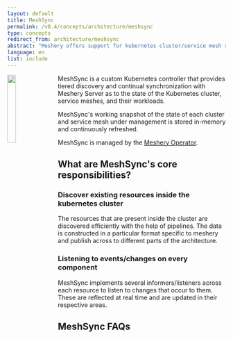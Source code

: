 ```yaml
---
layout: default
title: MeshSync
permalink: /v0.4/concepts/architecture/meshsync
type: concepts
redirect_from: architecture/meshsync
abstract: "Meshery offers support for kubernetes cluster/service mesh state synchronization with the help of MeshSync."
language: en
list: include
---
```


<p style="display:block">
<img src="{{site.baseurl}}/assets/img/meshsync/meshsync.svg" align="left" 
    style="margin-right:1rem;margin-bottom:.5rem;" width="20%" />

MeshSync is a custom Kubernetes controller that provides tiered discovery and continual synchronization with Meshery Server as to the state of the Kubernetes cluster, service meshes, and their workloads.

</p>

MeshSync's working snapshot of the state of each cluster and service mesh under management is stored in-memory and continuously refreshed.

MeshSync is managed by the <a href="{{site.baseurl}}/concepts/architecture/operator">Meshery Operator</a>.

## What are MeshSync's core responsibilities?

### Discover existing resources inside the kubernetes cluster

The resources that are present inside the cluster are discovered efficiently with the help of pipelines. The data is constructed in a particular format specific to meshery and publish across to different parts of the architecture.

### Listening to events/changes on every component

MeshSync implements several informers/listeners across each resource to listen to changes that occur to them. These are reflected at real time and are updated in their respective areas.

## MeshSync FAQs

